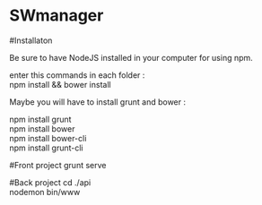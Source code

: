 # SWmanager

#Installaton

Be sure to have NodeJS installed in your computer for using npm.


enter this commands in each folder :  
npm install && bower install


Maybe you will have to install grunt and bower :

npm install grunt  
npm install bower  
npm install bower-cli  
npm install grunt-cli  

#Front project
grunt serve

#Back project
cd ./api  
nodemon bin/www
